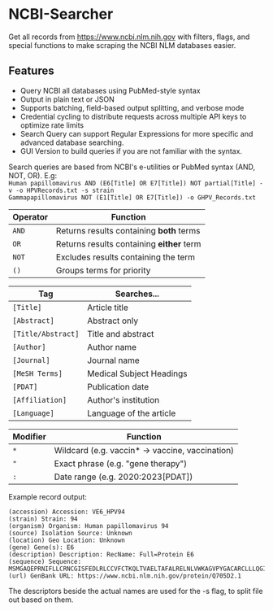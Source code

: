 # NCBI-Searcher
Get all records from https://www.ncbi.nlm.nih.gov with filters, flags, and special functions to make scraping the NCBI NLM databases easier.

## Features
- Query NCBI all databases using PubMed-style syntax
- Output in plain text or JSON
- Supports batching, field-based output splitting, and verbose mode
- Credential cycling to distribute requests across multiple API keys to optimize rate limits
- Search Query can support Regular Expressions for more specific and advanced database searching.
- GUI Version to build queries if you are not familiar with the syntax.

Search queries are based from NCBI's e-utilities or PubMed syntax (AND, NOT, OR). E.g:  
`Human papillomavirus AND (E6[Title] OR E7[Title]) NOT partial[Title] -v -o HPVRecords.txt -s strain`  
`Gammapapillomavirus NOT (E1[Title] OR E7[Title]) -o GHPV_Records.txt`  

| Operator | Function                                   |
| -------- | ------------------------------------------ |
| `AND`    | Returns results containing **both** terms  |
| `OR`     | Returns results containing **either** term |
| `NOT`    | Excludes results containing the term       |
| `()`     | Groups terms for priority                  |

| Tag                | Searches...              |
| ------------------ | ------------------------ |
| `[Title]`          | Article title            |
| `[Abstract]`       | Abstract only            |
| `[Title/Abstract]` | Title and abstract       |
| `[Author]`         | Author name              |
| `[Journal]`        | Journal name             |
| `[MeSH Terms]`     | Medical Subject Headings |
| `[PDAT]`           | Publication date         |
| `[Affiliation]`    | Author's institution     |
| `[Language]`       | Language of the article  |

| Modifier | Function                                         |
| -------- | ------------------------------------------------ |
| `*`      |  Wildcard (e.g. vaccin* → vaccine, vaccination)  |
| `"`      | Exact phrase (e.g. "gene therapy")               |
| `:`      | Date range (e.g. 2020:2023[PDAT])                |


Example record output:

```
(accession) Accession: VE6_HPV94
(strain) Strain: 94
(organism) Organism: Human papillomavirus 94
(source) Isolation Source: Unknown
(location) Geo Location: Unknown
(gene) Gene(s): E6
(description) Description: RecName: Full=Protein E6
(sequence) Sequence:
MSMGAQEPRNIFLLCRNCGISFEDLRLCCVFCTKQLTVAELTAFALRELNLVWKAGVPYGACARCLLLQGIARRLKYWQYSYYVEGVEEETKESINTQQIRCYTCHKPLVKEEKDRHRNERRRLHKISGYWRGCCAYCWTRCTVRIPQ
(url) GenBank URL: https://www.ncbi.nlm.nih.gov/protein/Q705D2.1
```

The descriptors beside the actual names are used for the -s flag, to split file out based on them.
